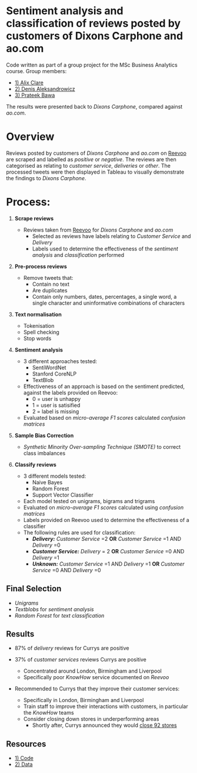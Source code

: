 # Sentiment analysis and classification of reviews posted by customers of Dixons Carphone and ao.com 

Code written as part of a group project for the MSc Business Analytics course. Group members:

- [1) Alix Clare](https://www.linkedin.com/in/alixclare/) 
- [2) Denis Aleksandrowicz](https://www.linkedin.com/in/denis-aleksandrowicz-14438b131/)
- [3) Prateek Bawa](https://www.linkedin.com/in/prateek-bawa-957a13ba/) 

The results were presented back to _Dixons Carphone_, compared against _ao.com_.

# Overview

Reviews posted by customers of _Dixons Carphone_ and _ao.com_ on [Reevoo](https://www.reevoo.com/en/) are scraped and labelled as _positive_ or _negative_. The reviews are then categorised as relating to _customer service_, _deliveries_ or _other_. The processed tweets were then displayed in Tableau to visually demonstrate the findings to _Dixons Carphone_.

# Process:

1) **Scrape reviews**
    - Reviews taken from [Reevoo](https://www.reevoo.com/en/) for _Dixons Carphone_ and _ao.com_
        - Selected as reviews have labels relating to _Customer Service_ and _Delivery_
        - Labels used to determine the effectiveness of the _sentiment analysis_ and _classification_ performed
    
2) **Pre-process reviews**
    - Remove tweets that:
        - Contain no text
        - Are duplicates 
        - Contain only numbers, dates, percentages, a single word, a single character and uninformative combinations of characters
    
3) **Text normalisation**
    - Tokenisation
    - Spell checking
    - Stop words
    
4) **Sentiment analysis**
    - 3 different approaches tested:
      - SentiWordNet
      - Stanford CoreNLP
      - TextBlob
    - Effectiveness of an approach is based on the sentiment predicted, against the labels provided on Reevoo:
        - 0 = user is unhappy
        - 1 = user is satisified
        - 2 = label is missing 
    - Evaluated based on _micro-average F1 scores_ calculated _confusion matrices_
      
5) **Sample Bias Correction**
    - _Synthetic Minority Over-sampling Technique (SMOTE)_ to correct class imbalances
    
6) **Classify reviews**
     - 3 different models tested:
       - Naive Bayes
       - Random Forest
       - Support Vector Classifier
     - Each model tested on unigrams, bigrams and trigrams
     - Evaluated on _micro-average F1 scores_ calculated using _confusion matrices_
     - Labels provided on Reevoo used to determine the effectiveness of a classifier
     - The following rules are used for classification:
       - _**Delivery:**_ _Customer Service_ =2 **OR** _Customer Service_ =1 AND _Delivery_ =0
       - _**Customer Service:**_ _Delivery_ = 2 **OR** _Customer Service_ =0 AND _Delivery_ =1
       - _**Unknown:**_ _Customer Service_ =1 AND _Delivery_ =1 **OR** _Customer Service_ =0 AND _Delivery_ =0

## Final Selection

- _Unigrams_
- _Textblobs_ for _sentiment analysis_
- _Random Forest_ for _text classification_

## Results

- 87% of _delivery_ reviews for Currys are positive

- 37% of _customer services_ reviews Currys are positive
   - Concentrated around London, Birmingham and Liverpool
   - Specifically poor _KnowHow_ service documented on _Reevoo_ 
   
- Recommended to Currys that they improve their customer services:
   - Specifically in London, Birmingham and Liverpool
   - Train staff to improve their interactions with customers, in particular the _KnowHow_ teams
   - Consider closing down stores in underperforming areas
      - Shortly after, Currys announced they would [close 92 stores](https://www.bbc.co.uk/news/business-44286924)


## Resources

- [1) Code](https://github.com/Christopher-Loynes/Online_Review_Trends/wiki/Code)
- [2) Data](https://github.com/Christopher-Loynes/Online_Review_Trends/wiki/Data)



